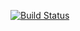 [![Build Status](https://travis-ci.com/sandjaie/fib-complex.svg?branch=master)](https://travis-ci.com/sandjaie/fib-complex)